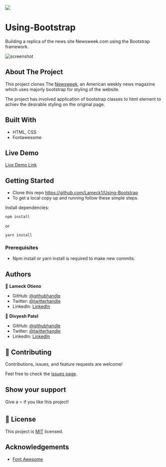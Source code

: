 ![](https://img.shields.io/badge/Microverse-blueviolet)

# Using-Bootstrap

Building a replica of the news site Newsweek.com using the Bootstrap framework.

![screenshot](./img/screencapture.png)

## About The Project

This project clones The [Newsweek](https://www.newsweek.com/), an American weekly news magazine which uses majorly bootstrap for styling of the website.

The project has involved application of bootstrap classes to html element to achiev the desirable styling on the original page.

## Built With

- HTML, CSS
- Fontawesome

## Live Demo

[Live Demo Link](https://raw.githack.com/Lameck1/Using-Bootstrap/feature-newsweek-home/index.html)

## Getting Started

- Clone this repo https://github.com/Lameck1/Using-Bootstrap
- To get a local copy up and running follow these simple steps.

Install dependencies:

```
npm install
```

or

```
yarn install
```

### Prerequisites

- Npm install or yarn install is required to make new commits.

## Authors

👤 **Lameck Otieno**

- GitHub: [@githubhandle](https://github.com/Lameck1)
- Twitter: [@twitterhandle](https://twitter.com/lameck721)
- LinkedIn: [LinkedIn](https://www.linkedin.com/in/lameck-odhiambo-642b7077/)

👤 **Divyesh Patel**

- GitHub: [@githubhandle](https://github.com/Div685)
- Twitter: [@twitterhandle](https://www.linkedin.com/in/divyesh-patel-2a15a6107)
- LinkedIn: [LinkedIn](<(https://www.linkedin.com/in/divyesh-patel-2a15a6107)>)

## 🤝 Contributing

Contributions, issues, and feature requests are welcome!

Feel free to check the [issues page](https://github.com/Lameck1/Using-Bootstrap/issues).

## Show your support

Give a ⭐️ if you like this project!

## 📝 License

This project is [MIT](https://github.com/Lameck1/Using-Bootstrap/blob/feature-newsweek-home/LICENSE) licensed.

## Acknowledgements

- [Font Awesome](https://fontawesome.com)
